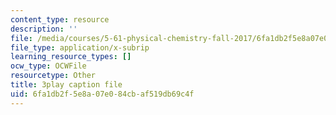 ```yaml
---
content_type: resource
description: ''
file: /media/courses/5-61-physical-chemistry-fall-2017/6fa1db2f5e8a07e084cbaf519db69c4f_iSqhxWjkq8.srt
file_type: application/x-subrip
learning_resource_types: []
ocw_type: OCWFile
resourcetype: Other
title: 3play caption file
uid: 6fa1db2f-5e8a-07e0-84cb-af519db69c4f
---
```

